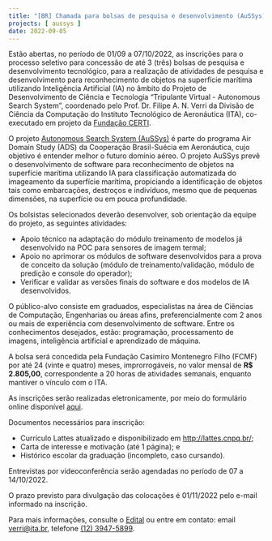 ```yaml
---
title: "[BR] Chamada para bolsas de pesquisa e desenvolvimento (AuSSys)"
projects: [ aussys ]
date: 2022-09-05
---
```


Estão abertas, no período de 01/09 a 07/10/2022, as inscrições para o processo
seletivo para concessão de até 3 (três) bolsas de pesquisa e desenvolvimento
tecnológico, para a realização de atividades de pesquisa e desenvolvimento para
reconhecimento de objetos na superfície marítima utilizando Inteligência
Artificial (IA) no âmbito do Projeto de Desenvolvimento de Ciência e Tecnologia
“Tripulante Virtual - Autonomous Search System”, coordenado pelo Prof. Dr.
Filipe A. N. Verri da Divisão de Ciência da Computação do Instituto Tecnológico
de Aeronáutica (ITA), co-executado em projeto da [Fundação
CERTI](https://certi.org.br/).

O projeto [Autonomous Search System (AuSSys)](/project/aussys) é parte do programa Air Domain
Study (ADS) da Cooperação Brasil-Suécia em Aeronáutica, cujo objetivo
é entender melhor o futuro domínio aéreo. O projeto AuSSys prevê
o desenvolvimento de software para reconhecimento de objetos na superfície
marítima utilizando IA para classificação automatizada do imageamento da
superfície marítima, propiciando a identificação de objetos tais como
embarcações, destroços e indivíduos, mesmo que de pequenas dimensões, na
superfície ou em pouca profundidade.

Os bolsistas selecionados deverão desenvolver, sob orientação da equipe do projeto, as seguintes atividades:

- Apoio técnico na adaptação do módulo treinamento de modelos já desenvolvido na POC para sensores de imagem termal;
- Apoio no aprimorar os módulos de software desenvolvidos para a prova de conceito da solução (módulo de treinamento/validação, módulo de predição e console do operador);
- Verificar e validar as versões finais do software e dos modelos de IA desenvolvidos.

O público-alvo consiste em graduados, especialistas na área de Ciências de
Computação, Engenharias ou áreas afins, preferencialmente com 2 anos ou mais de
experiência com desenvolvimento de software. Entre os conhecimentos desejados, estão:
programação, processamento de imagens, inteligência artificial e aprendizado de máquina.

A bolsa será concedida pela Fundação Casimiro Montenegro Filho (FCMF) por até
24 (vinte e quatro) meses, improrrogáveis, no valor mensal de **R$ 2.805,00**,
correspondente a 20 horas de atividades semanais, enquanto mantiver o vínculo
com o ITA.

As inscrições serão realizadas eletronicamente, por meio do formulário online
disponível [aqui](https://forms.gle/Abu8tC89Cw8nM4CfA).

Documentos necessários para inscrição:

- Currículo Lattes atualizado e disponibilizado em http://lattes.cnpq.br/;
- Carta de interesse e motivação (até 1 página); e
- Histórico escolar da graduação (incompleto, caso cursando).

Entrevistas por videoconferência serão agendadas no período de 07 a 14/10/2022.

O prazo previsto para divulgação das colocações é 01/11/2022 pelo e-mail informado na inscrição.

Para mais informações, consulte o [Edital](/documents/aussys-call-2022.pdf) ou entre em contato: email verri@ita.br, telefone [(12) 3947-5899](+551239475899).
